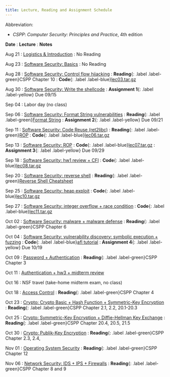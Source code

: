 ```yaml
---
title: Lecture, Reading and Assignment Schedule
---
```


Abbreviation:
- *CSPP*: *Computer Security: Principles and Practice*, 4th edition

**Date**
: **Lecture**
  : **Notes**

Aug 21
: [Logistics & Introduction](https://uic.blackboard.com/webapps/blackboard/execute/content/file?cmd=view&content_id=_11544305_1&course_id=_259279_1&launch_in_new=true)
  : No Reading

Aug 23
: [Software Security: Basics](https://uic.blackboard.com/webapps/blackboard/execute/content/file?cmd=view&content_id=_11562865_1&course_id=_259279_1&launch_in_new=true)
  : No Reading

Aug 28
: [Software Security: Control flow hijacking](https://uic.blackboard.com/webapps/blackboard/execute/content/file?cmd=view&content_id=_11576290_1&course_id=_259279_1&launch_in_new=true)
  : **Reading**{: .label .label-green}CSPP Chapter 10
  : **Code**{: .label .label-blue}[lec03.tar.gz](https://github.com/sysec-uic/cs487-f23/raw/main/code/lec03.tar.gz)

Aug 30
: [Software Security: Write the shellcode](https://uic.blackboard.com/webapps/blackboard/execute/content/file?cmd=view&content_id=_11584792_1&course_id=_259279_1&launch_in_new=true)
  : **Assignment 1**{: .label .label-yellow} Due 09/15

Sep 04
: Labor day (no class)

Sep 06
: [Software Security: Format String vulnerabilities](https://uic.blackboard.com/webapps/blackboard/execute/content/file?cmd=view&content_id=_11593286_1&course_id=_259279_1&launch_in_new=true)
  : **Reading**{: .label .label-green}[Format String](https://owasp.org/www-community/attacks/Format_string_attack)
  : **Assignment 2**{: .label .label-yellow} Due 09/21

Sep 11
: [Software Security: Code Reuse (ret2libc)](https://uic.blackboard.com/webapps/blackboard/execute/content/file?cmd=view&content_id=_11600562_1&course_id=_259279_1&launch_in_new=true)
  : **Reading**{: .label .label-green}[ROP](https://dl.acm.org/doi/10.1145/1315245.1315313)
  : **Code**{: .label .label-blue}[lec06.tar.gz](https://github.com/sysec-uic/cs487-f23/raw/main/code/lec06.tar.gz)

Sep 13
: [Software Security: ROP](https://uic.blackboard.com/webapps/blackboard/execute/content/file?cmd=view&content_id=_11604173_1&course_id=_259279_1&launch_in_new=true)
  : **Code**{: .label .label-blue}[lec07.tar.gz](https://github.com/sysec-uic/cs487-f23/raw/main/code/lec07.tar.gz)
  : **Assignment 3**{: .label .label-yellow} Due 09/29

Sep 18
: [Software Security: hw1 review + CFI](https://uic.blackboard.com/webapps/blackboard/execute/content/file?cmd=view&content_id=_11610766_1&course_id=_259279_1&launch_in_new=true)
  : **Code**{: .label .label-blue}[lec08.tar.gz](https://github.com/sysec-uic/cs487-f23/raw/main/code/lec08.tar.gz)

Sep 20
: [Software Security: reverse shell](https://uic.blackboard.com/webapps/blackboard/execute/content/file?cmd=view&content_id=_11615630_1&course_id=_259279_1&launch_in_new=true)
  : **Reading**{: .label .label-green}[Reverse Shell Cheatsheet](https://github.com/swisskyrepo/PayloadsAllTheThings/blob/master/Methodology%20and%20Resources/Reverse%20Shell%20Cheatsheet.md)

Sep 25
: [Software Security: heap exploit](https://uic.blackboard.com/webapps/blackboard/execute/content/file?cmd=view&content_id=_11624982_1&course_id=_259279_1&launch_in_new=true)
  : **Code**{: .label .label-blue}[lec10.tar.gz](https://github.com/sysec-uic/cs487-f23/raw/main/code/lec10.tar.gz)

Sep 27
: [Software Security: integer overflow + race condition](https://uic.blackboard.com/webapps/blackboard/execute/content/file?cmd=view&content_id=_11624987_1&course_id=_259279_1&launch_in_new=true)
  : **Code**{: .label .label-blue}[lec11.tar.gz](https://github.com/sysec-uic/cs487-f23/raw/main/code/lec11.tar.gz)

Oct 02
: [Software Security: malware + malware defense](https://uic.blackboard.com/webapps/blackboard/execute/content/file?cmd=view&content_id=_11636535_1&course_id=_259279_1&launch_in_new=true)
  : **Reading**{: .label .label-green}CSPP Chapter 6

Oct 04
: [Software Security: vulnerability discovery: symbolic execution + fuzzing](https://uic.blackboard.com/webapps/blackboard/execute/content/file?cmd=view&content_id=_11636535_1&course_id=_259279_1&launch_in_new=true)
  : **Code**{: .label .label-blue}[afl tutorial](https://github.com/mykter/afl-training)
  : **Assignment 4**{: .label .label-yellow} Due 10/19

Oct 09
: [Password + Authentication](https://uic.blackboard.com/webapps/blackboard/execute/content/file?cmd=view&content_id=_11649063_1&course_id=_259279_1&launch_in_new=true)
  : **Reading**{: .label .label-green}CSPP Chapter 3

Oct 11
: [Authentication + hw3 + midterm review](https://uic.blackboard.com/webapps/blackboard/execute/content/file?cmd=view&content_id=_11649063_1&course_id=_259279_1&launch_in_new=true)

Oct 16
: NSF travel (take-home midterm exam, no class)

Oct 18
: [Access Control](https://uic.blackboard.com/webapps/blackboard/execute/content/file?cmd=view&content_id=_11697591_1&course_id=_259279_1&launch_in_new=true)
  : **Reading**{: .label .label-green}CSPP Chapter 4

Oct 23
: [Crypto: Crypto Basic + Hash Function + Symmetric-Key Encryption](https://uic.blackboard.com/webapps/blackboard/execute/content/file?cmd=view&content_id=_11669494_1&course_id=_259279_1&launch_in_new=true)
  : **Reading**{: .label .label-green}CSPP Chapter 2.1, 2.2, 20.1-20.3

Oct 25
: [Crypto: Symmetric-Key Encryption + Diffie-Hellman Key Exchange](https://uic.blackboard.com/webapps/blackboard/execute/content/file?cmd=view&content_id=_11697531_1&course_id=_259279_1&launch_in_new=true)
  : **Reading**{: .label .label-green}CSPP Chapter 20.4, 20.5, 21.5

Oct 30
: [Crypto: Publik-Key Encryption](https://uic.blackboard.com/webapps/blackboard/execute/content/file?cmd=view&content_id=_11697521_1&course_id=_259279_1&launch_in_new=true)
  : **Reading**{: .label .label-green}CSPP Chapter 2.3, 2.4, 

Nov 01
: [Operating System Security](https://uic.blackboard.com/webapps/blackboard/execute/content/file?cmd=view&content_id=_11697534_1&course_id=_259279_1&launch_in_new=true)
  : **Reading**{: .label .label-green}CSPP Chapter 12

Nov 06
: [Network Security: IDS + IPS + Firewalls](https://uic.blackboard.com/webapps/blackboard/execute/content/file?cmd=view&content_id=_11697537_1&course_id=_259279_1&launch_in_new=true)
  : **Reading**{: .label .label-green}CSPP Chapter 8 and 9


